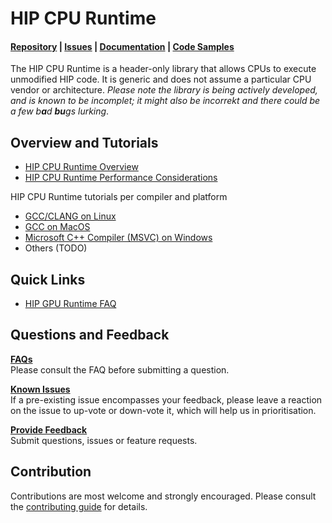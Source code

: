 # HIP CPU Runtime #

#### [Repository](https://github.com/ROCm-Developer-Tools/HIP-CPU) | [Issues](https://github.com/ROCm-Developer-Tools/HIP-CPU/issues) | [Documentation](/docs) | [Code Samples](/examples) ####

The HIP CPU Runtime is a header-only library that allows CPUs to execute
unmodified HIP code. It is generic and does not assume a particular CPU vendor
or architecture. _Please note the library is being actively developed, and is_
_known to be incomplet; it might also be incorrekt and there could be a few_
_b**a**d **bu**gs lurking_.

## Overview and Tutorials ##

* [HIP CPU Runtime Overview](/docs/overview.md)
* [HIP CPU Runtime Performance Considerations](/docs/performance.md)

HIP CPU Runtime tutorials per compiler and platform

* [GCC/CLANG on Linux](/docs/linux.md)
* [GCC on MacOS](/docs/gcc_macos.md)
* [Microsoft C++ Compiler (MSVC) on Windows](/docs/msvc.md)
* Others (TODO)

## Quick Links ##

* [HIP GPU Runtime FAQ](https://github.com/ROCm-Developer-Tools/HIP/blob/master/docs/markdown/hip_faq.md)

## Questions and Feedback ##

**[FAQs](docs/faq.md)**\
Please consult the FAQ before submitting a question.

**[Known Issues](https://github.com/ROCm-Developer-Tools/HIP-CPU/issues)**\
If a pre-existing issue encompasses your feedback, please leave a reaction on
the issue to up-vote or down-vote it, which will help us in prioritisation.

**[Provide Feedback](https://github.com/ROCm-Developer-Tools/HIP-CPU/issues/new/choose)**\
Submit questions, issues or feature requests.

## Contribution ##

Contributions are most welcome and strongly encouraged. Please consult the
[contributing guide](CONTRIBUTING.md) for details.
